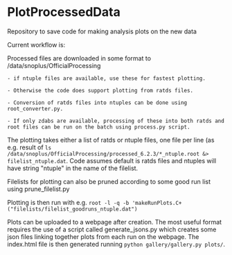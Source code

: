 # PlotProcessedData
Repository to save code for making analysis plots on the new data

Current workflow is:

Processed files are downloaded in some format to /data/snoplus/OfficialProcessing
    
    - if ntuple files are available, use these for fastest plotting.
    
    - Otherwise the code does support plotting from ratds files.
    
    - Conversion of ratds files into ntuples can be done using root_converter.py.
    
    - If only zdabs are available, processing of these into both ratds and root files can be run on the batch using process.py script.
    
The plotting takes either a list of ratds or ntuple files, one file per line (as e.g. result of `ls /data/snoplus/OfficialProcessing/processed_6.2.3/*_ntuple.root &> filelist_ntuple.dat`. Code assumes default is ratds files and ntuples will have string "ntuple" in the name of the filelist.

Filelists for plotting can also be pruned according to some good run list using prune_filelist.py

Plotting is then run with e.g. `root -l -q -b 'makeRunPlots.C+("filelists/filelist_goodruns_ntuple.dat")`

Plots can be uploaded to a webpage after creation. The most useful format requires the use of a script called generate_jsons.py which creates some json files linking together plots from each run on the webpage. The index.html file is then generated running `python gallery/gallery.py plots/`.
